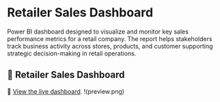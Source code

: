 # Retailer Sales Dashboard
Power BI dashboard designed to visualize and monitor key sales performance metrics for a retail company. The report helps stakeholders track business activity across stores, products, and customer supporting strategic decision-making in retail operations.

## 📌 Retailer Sales Dashboard
🔗 [View the live dashboard](https://app.powerbi.com/view?r=eyJrIjoiNTUzNzA0MzctNDM4MS00ODE2LWFhN2ItNGU3ZDQyMTY5ZTk2IiwidCI6IjJmODVkYzc0LWI2YjQtNDU4NC1iZWVlLWNjZGE3MTQ0NDk3MCIsImMiOjZ9).
!(preview.png)
